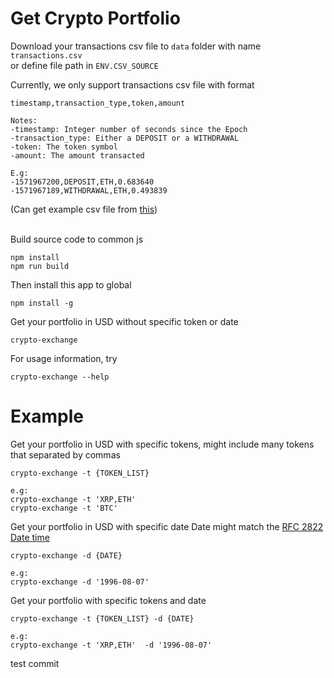 # Get Crypto Portfolio
Download your transactions csv file to `data` folder with name `transactions.csv` <br>
or define file path in `ENV.CSV_SOURCE` <br>

Currently, we only support transactions csv file with format
```
timestamp,transaction_type,token,amount

Notes:
-timestamp: Integer number of seconds since the Epoch
-transaction_type: Either a DEPOSIT or a WITHDRAWAL
-token: The token symbol
-amount: The amount transacted

E.g:
-1571967200,DEPOSIT,ETH,0.683640
-1571967189,WITHDRAWAL,ETH,0.493839
```

(Can get example csv file from [this](https://s3-ap-southeast-1.amazonaws.com/static.propine.com/transactions.csv.zip)) <br><br>

Build source code to common js
```
npm install
npm run build
```

Then install this app to global
```
npm install -g
```

Get your portfolio in USD without specific token or date
```
crypto-exchange
```

For usage information, try
```
crypto-exchange --help
```

# Example
Get your portfolio in USD with specific tokens, might include many tokens that separated by commas
```
crypto-exchange -t {TOKEN_LIST}

e.g:
crypto-exchange -t 'XRP,ETH'
crypto-exchange -t 'BTC'
```

Get your portfolio in USD with specific date
Date might match the [RFC 2822 Date time](https://datatracker.ietf.org/doc/html/rfc2822#section-3.3)
```
crypto-exchange -d {DATE}

e.g:
crypto-exchange -d '1996-08-07'
```

Get your portfolio with specific tokens and date
```
crypto-exchange -t {TOKEN_LIST} -d {DATE}

e.g:
crypto-exchange -t 'XRP,ETH'  -d '1996-08-07'
```


test commit